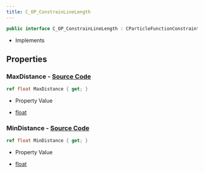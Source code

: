 ```yaml
---
title: C_OP_ConstrainLineLength
---
```


```csharp
public interface C_OP_ConstrainLineLength : CParticleFunctionConstraint, CParticleFunction, ISchemaClass<CParticleFunction>, ISchemaClass<CParticleFunctionConstraint>, ISchemaClass<C_OP_ConstrainLineLength>, ISchemaField, ISchemaClass, INativeHandle
```

- Implements

## Properties

### **MaxDistance** - [Source Code](https://github.com/swiftly-solution/swiftlys2/blob/main/managed/src/SwiftlyS2.Generated/Schemas/Interfaces/C_OP_ConstrainLineLength.cs#L18)

```csharp
ref float MaxDistance { get; }
```

- Property Value

- [float](https://learn.microsoft.com/dotnet/api/system.single)

### **MinDistance** - [Source Code](https://github.com/swiftly-solution/swiftlys2/blob/main/managed/src/SwiftlyS2.Generated/Schemas/Interfaces/C_OP_ConstrainLineLength.cs#L16)

```csharp
ref float MinDistance { get; }
```

- Property Value

- [float](https://learn.microsoft.com/dotnet/api/system.single)

